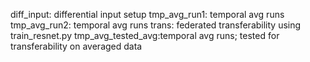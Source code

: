 diff_input: differential input setup
tmp_avg_run1: temporal avg runs
tmp_avg_run2: temporal avg runs
trans: federated transferability using train_resnet.py
tmp_avg_tested_avg:temporal avg runs; tested for transferability on averaged data
